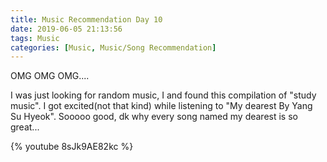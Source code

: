 ```yaml
---
title: Music Recommendation Day 10
date: 2019-06-05 21:13:56
tags: Music
categories: [Music, Music/Song Recommendation]
---
```


OMG OMG OMG....

I was just looking for random music, I and found this compilation of "study music". I got excited(not that kind) while listening to "My dearest By Yang Su Hyeok". Sooooo good, dk why every song named my dearest is so great...

{% youtube 8sJk9AE82kc %}
